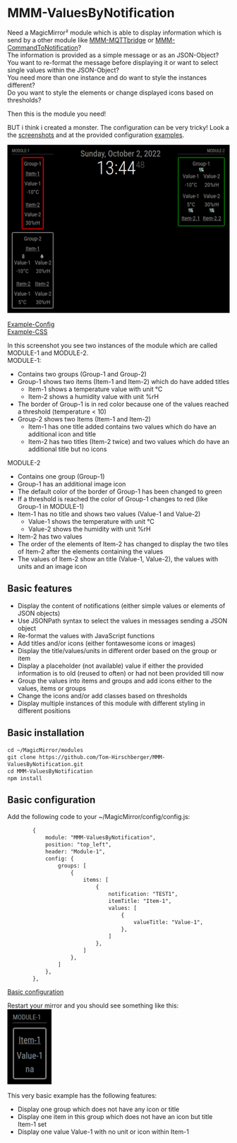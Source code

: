 # MMM-ValuesByNotification
Need a MagicMirror² module which is able to display information which is send by a other module like [MMM-MQTTbridge](https://github.com/sergge1/MMM-MQTTbridge) or [MMM-CommandToNotification](https://github.com/Tom-Hirschberger/MMM-CommandToNotification)?  
The information is provided as a simple message or as an JSON-Object?  
You want to re-format the message before displaying it or want to select single values within the JSON-Object?  
You need more than one instance and do want to style the instances different?  
Do you want to style the elements or change displayed icons based on thresholds?


Then this is the module you need!  

BUT i think i created a monster. The configuration can be very tricky!
Look a the <a href="doc/screenshots">screenshots</a> and at the provided configuration <a href="doc/configs">examples</a>.

<img src="doc/screenshots/twoModulesWarning.png" alt="Screen showing two intances of the module with differnt style" width="600px"/>

<a href="doc/configs/twoModulesOneWithAlert.config.js" target="_blank">Example-Config</a>  
<a href="doc/configs/twoModulesOneWithAlert.custom.css" target="_blank">Example-CSS</a>

In this screenshot you see two instances of the module which are called MODULE-1 and MODULE-2.  
MODULE-1:
* Contains two groups (Group-1 and Group-2)
* Group-1 shows two items (Item-1 and Item-2) which do have added titles
  * Item-1 shows a temperature value with unit °C
  * Item-2 shows a humidity value with unit %rH
* The border of Group-1 is in red color because one of the values reached a threshold (temperature < 10)
* Group-2 shows two Items (Item-1 and Item-2)
  * Item-1 has one title added contains two values which do have an additional icon and title
  * Item-2 has two titles (Item-2 twice) and two values which do have an additional title but no icons

MODULE-2
* Contains one group (Group-1)
* Group-1 has an additional image icon
* The default color of the border of Group-1 has been changed to green
* If a threshold is reached the color of Group-1 changes to red (like Group-1 in MODULE-1)
* Item-1 has no title and shows two values (Value-1 and Value-2)
  * Value-1 shows the temperature with unit °C
  * Value-2 shows the humidity with unit %rH
* Item-2 has two values
* The order of the elements of Item-2 has changed to display the two tiles of Item-2 after the elements containing the values
* The values of Item-2 show an title (Value-1, Value-2), the values with units and an image icon

## Basic features
* Display the content of notifications (either simple values or elements of JSON objects)
* Use JSONPath syntax to select the values in messages sending a JSON object
* Re-format the values with JavaScript functions
* Add titles and/or icons (either fontawesome icons or images)
* Display the title/values/units in different order based on the group or item
* Display a placeholder (not available) value if either the provided information is to old (reused to often) or had not been provided till now
* Group the values into items and groups and add icons either to the values, items or groups
* Change the icons and/or add classes based on thresholds
* Display multiple instances of this module with different styling in different positions

## Basic installation
```
cd ~/MagicMirror/modules
git clone https://github.com/Tom-Hirschberger/MMM-ValuesByNotification.git
cd MMM-ValuesByNotification
npm install
```

## Basic configuration
Add the following code to your ~/MagicMirror/config/config.js:

```
		{
			module: "MMM-ValuesByNotification",
			position: "top_left",
			header: "Module-1",
			config: {
				groups: [
					{
						items: [
							{
								notification: "TEST1",
								itemTitle: "Item-1",
								values: [
									{
                                        valueTitle: "Value-1",
									},
								]
							},
						]
					},
				]
			},
		},
```
<a href="doc/configs/basicConfiguration.config.js" target="_blank">Basic configuration</a>

Restart your mirror and you should see something like this:  
<img src="doc/screenshots/basicConfiguration.png" alt="Screen showing one intances of the module with one item and one value" width="100px"/>

This very basic example has the following features:
* Display one group which does not have any icon or title
* Display one item in this group which does not have an icon but title Item-1 set
* Display one value Value-1 with no unit or icon within Item-1
